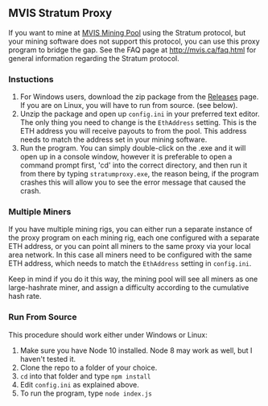 ## MVIS Stratum Proxy ##

If you want to mine at [MVIS Mining Pool](http://mvis.ca) using the Stratum protocol, but your mining software does not support this protocol, you can use this proxy program to bridge the gap.  See the FAQ page at http://mvis.ca/faq.html for general information regarding the Stratum protocol.


### Instuctions
1. For Windows users, download the zip package from the [Releases](https://github.com/mining-visualizer/StratumProxy/releases) page.  If you are on Linux, you will have to run from source. (see below).
2. Unzip the package and open up `config.ini` in your preferred text editor.  The only thing you need to change is the `EthAddress` setting.  This is the ETH address you will receive payouts to from the pool.  This address needs to match the address set in your mining software.
3. Run the program.  You can simply double-click on the .exe and it will open up in a console window, however it is preferable to open a command prompt first, 'cd' into the correct directory, and then run it from there by typing `stratumproxy.exe`, the reason being, if the program crashes this will allow you to see the error message that caused the crash.


### Multiple Miners

If you have multiple mining rigs, you can either run a separate instance of the proxy program on each mining rig, each one configured with a separate ETH address, or you can point all miners to the same proxy via your local area network. In this case all miners need to be configured with the same ETH address, which needs to match the `EthAddress` setting in `config.ini`.  

Keep in mind if you do it this way, the mining pool will see all miners as one large-hashrate miner, and assign a difficulty according to the cumulative hash rate.

### Run From Source

This procedure should work either under Windows or Linux:

1. Make sure you have Node 10 installed. Node 8 may work as well, but I haven't tested it.
2. Clone the repo to a folder of your choice.
3. `cd` into that folder and type `npm install`
4. Edit `config.ini` as explained above.
5. To run the program, type `node index.js`


